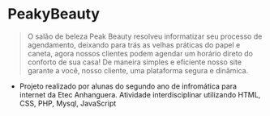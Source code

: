 # PeakyBeauty
>O salão de beleza Peak Beauty resolveu informatizar seu processo de agendamento, deixando para trás as velhas práticas do papel e caneta, 
agora nossos clientes podem agendar um horário direto do conforto de sua casa! 
De maneira simples e eficiente nosso site garante a você, nosso cliente, uma plataforma segura e dinâmica.


* Projeto realizado por alunas do segundo ano de infromática para internet da Etec Anhanguera. Atividade interdisciplinar utilizando HTML, CSS, PHP, Mysql, JavaScript 
